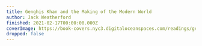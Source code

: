 ```yaml
---
title: Genghis Khan and the Making of the Modern World
author: Jack Weatherford
finished: 2021-02-17T00:00:00.000Z
coverImage: https://book-covers.nyc3.digitaloceanspaces.com/readings/genghis-khan-01.jpg
dropped: false
---
```


